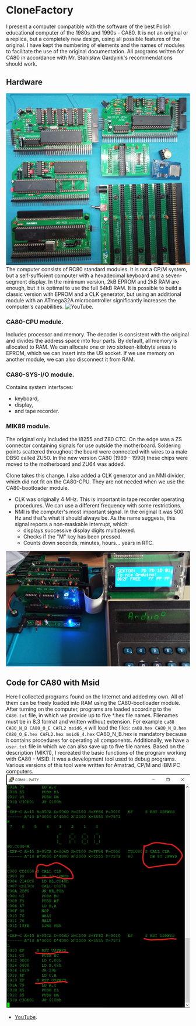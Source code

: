 # CloneFactory

I present a computer compatible with the software of the best Polish educational computer of the 1980s and 1990s - CA80. 
It is not an original or a replica, but a completely new design, using all possible features of the original. 
I have kept the numbering of elements and the names of modules to facilitate the use of the original documentation. 
All programs written for CA80 in accordance with Mr. Stanisław Gardynik's recommendations should work.


## Hardware

![Assembled modules](https://github.com/ZegarNotAvailable/CloneFactory/blob/main/HardWare/Pictures/CA80-modules.jpg)
The computer consists of RC80 standard modules. 
It is not a CP/M system, but a self-sufficient computer with a hexadecimal keyboard and a seven-segment display.
In the minimum version, 2kB EPROM and 2kB RAM are enough, but it is optimal to use the full 64kB RAM.
It is possible to build a classic version with EPROM and a CLK generator, but using an additional module with an ATmega32A microcontroller significantly increases the computer's capabilities.
![YouTube](https://youtu.be/DX81GWKvyLs).

### CA80-CPU module.

Includes processor and memory. The decoder is consistent with the original and divides the address space into four parts. 
By default, all memory is allocated to RAM. We can allocate one or two sixteen-kilobyte areas to EPROM, which we can insert into the U9 socket. 
If we use memory on another module, we can also disconnect it from RAM.

### CA80-SYS-I/O module.

Contains system interfaces: 
- keyboard,
- display,
- and tape recorder.

### MIK89 module.

The original only included the i8255 and Z80 CTC. On the edge was a ZS connector containing signals for use outside the motherboard. 
Soldering points scattered throughout the board were connected with wires to a male DB50 called ZU50.
In the new version CA80 (1989 - 1990) these chips were moved to the motherboard and ZU64 was added.

Clone takes this change. I also added a CLK generator and an NMI divider, which did not fit on the CA80-CPU.
They are not needed when we use the CA80-bootloader module.

- CLK was originally 4 MHz. This is important in tape recorder operating procedures. We can use a different frequency with some restrictions.
- NMI is the computer's most important signal. In the original it was 500 Hz and that's what it should always be.
  As the name suggests, this signal reports a non-maskable interrupt, which:
  - displays successive display digits multiplexed.
  - Checks if the "M" key has been pressed.
  - Counts down seconds, minutes, hours... years in RTC.

![CA80 during operation.](https://github.com/ZegarNotAvailable/CloneFactory/blob/main/HardWare/Pictures/CA80-RCbus-Flash.jpg)

## Code for CA80 with Msid

Here I collected programs found on the Internet and added my own. All of them can be freely loaded into RAM using the CA80-bootloader module.
After turning on the computer, programs are loaded according to the `CA80.txt` file, in which we provide up to five *.hex file names.
Filenames must be in 8.3 format and written without extension.
For example `ca88 CA80_N_B CA80_O_E CAFL2 msid6_4` will load the files:
`ca88.hex CA80_N_B.hex CA80_O_E.hex CAFL2.hex msid6_4.hex`
CA80_N_B.hex is mandatory because it contains procedures for operating all components.
Additionally, we have a `user.txt` file in which we can also save up to five file names.
Based on the description (MIK11), I recreated the basic functions of the program working with CA80 - MSID. It was a development tool used to debug programs.
Various versions of this tool were written for Amstrad, CP/M and IBM PC computers.
![Poor MSID version.](https://github.com/ZegarNotAvailable/CloneFactory/blob/main/HardWare/Pictures/MSid-proced-sys.jpg)
- [YouTube](https://www.youtube.com/watch?v=amFPMQ4f2Og).
